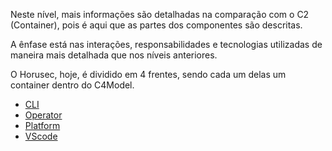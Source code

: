 Neste nível, mais informações são detalhadas na comparação com o C2 (Container), pois é aqui que as partes dos componentes são descritas.

A ênfase está nas interações, responsabilidades e tecnologias utilizadas de maneira mais detalhada que nos níveis anteriores.

O Horusec, hoje, é dividido em 4 frentes, sendo cada um delas um container dentro do C4Model.

- [CLI](C3-Component/CLI/HOME)
- [Operator](C3-Component/Operator/HOME)
- [Platform](C3-Component/Platform/HOME)
- [VScode](C3-Component/VScode/HOME)
